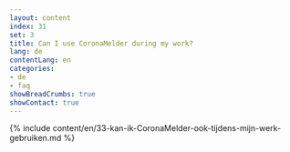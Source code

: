 ```yaml
---
layout: content
index: 31
set: 3
title: Can I use CoronaMelder during my work?
lang: de
contentLang: en
categories:
- de
- faq
showBreadCrumbs: true
showContact: true
---
```

{% include content/en/33-kan-ik-CoronaMelder-ook-tijdens-mijn-werk-gebruiken.md %}
